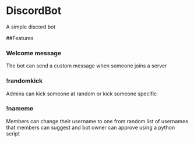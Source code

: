 # DiscordBot
A simple discord bot

##Features
### Welcome message
The bot can send a custom message when someone joins a server
### !randomkick
Admins can kick someone at random or kick someone specific
### !nameme
Members can change their username to one from random list of usernames that members can suggest and bot owner can approve using a python script
